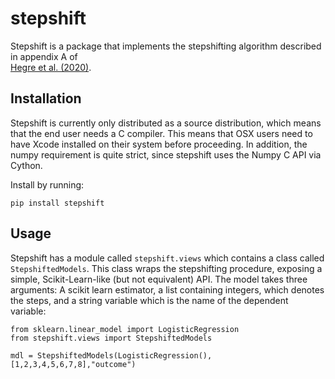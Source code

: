 
# stepshift

Stepshift is a package that implements the stepshifting algorithm described in appendix A of  
[Hegre et al. (2020)](https://journals.sagepub.com/doi/full/10.1177/0022343320962157).

## Installation

Stepshift is currently only distributed as a source distribution, which means
that the end user needs a C compiler. This means that OSX users need to have
Xcode installed on their system before proceeding. In addition, the numpy
requirement is quite strict, since stepshift uses the Numpy C API via Cython.

Install by running:

```
pip install stepshift
```

## Usage

Stepshift has a module called `stepshift.views` which contains a class called
`StepshiftedModels`. This class wraps the stepshifting procedure, exposing a
simple, Scikit-Learn-like (but not equivalent) API. The model takes three
arguments: A scikit learn estimator, a list containing integers, which denotes
the steps, and a string variable which is the name of the dependent variable:

```
from sklearn.linear_model import LogisticRegression
from stepshift.views import StepshiftedModels

mdl = StepshiftedModels(LogisticRegression(),[1,2,3,4,5,6,7,8],"outcome")
```

